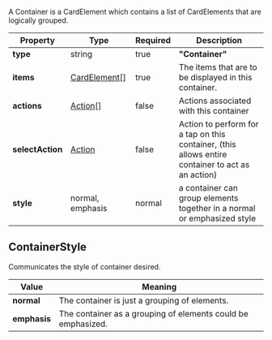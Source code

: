 
A  Container is a CardElement which contains a list of CardElements that are logically grouped.

| Property | Type | Required | Description |
|---|---|---|---|
| **type**| string | true | **"Container"** |
| **items** |  [CardElement](#CardElement)[] | true | The items that are to be displayed in this container. |
| **actions** | [Action](#action)[] | false | Actions associated with this container |
| **selectAction** | [Action](#action) | false | Action to perform for a tap on this container, (this allows entire container to act as an action) |
| **style** | normal, emphasis | normal | a container can group elements together in a normal or emphasized style |

## ContainerStyle
Communicates the style of container desired.

| Value | Meaning |
|---|---|
| **normal** | The container is just a grouping of elements. |
| **emphasis** | The container as a grouping of elements could be emphasized. |
